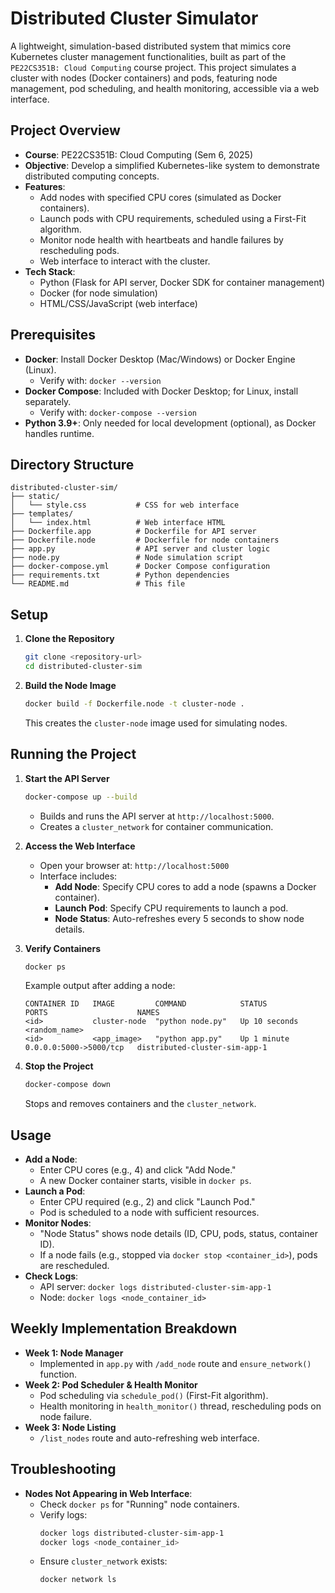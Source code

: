 # Distributed Cluster Simulator

A lightweight, simulation-based distributed system that mimics core Kubernetes cluster management functionalities, built as part of the `PE22CS351B: Cloud Computing` course project. This project simulates a cluster with nodes (Docker containers) and pods, featuring node management, pod scheduling, and health monitoring, accessible via a web interface.

## Project Overview

- **Course**: PE22CS351B: Cloud Computing (Sem 6, 2025)
- **Objective**: Develop a simplified Kubernetes-like system to demonstrate distributed computing concepts.
- **Features**:
  - Add nodes with specified CPU cores (simulated as Docker containers).
  - Launch pods with CPU requirements, scheduled using a First-Fit algorithm.
  - Monitor node health with heartbeats and handle failures by rescheduling pods.
  - Web interface to interact with the cluster.
- **Tech Stack**:
  - Python (Flask for API server, Docker SDK for container management)
  - Docker (for node simulation)
  - HTML/CSS/JavaScript (web interface)

## Prerequisites

- **Docker**: Install Docker Desktop (Mac/Windows) or Docker Engine (Linux).
  - Verify with: `docker --version`
- **Docker Compose**: Included with Docker Desktop; for Linux, install separately.
  - Verify with: `docker-compose --version`
- **Python 3.9+**: Only needed for local development (optional), as Docker handles runtime.

## Directory Structure

```
distributed-cluster-sim/
├── static/
│   └── style.css           # CSS for web interface
├── templates/
│   └── index.html          # Web interface HTML
├── Dockerfile.app          # Dockerfile for API server
├── Dockerfile.node         # Dockerfile for node containers
├── app.py                  # API server and cluster logic
├── node.py                 # Node simulation script
├── docker-compose.yml      # Docker Compose configuration
├── requirements.txt        # Python dependencies
└── README.md               # This file
```

## Setup

1. **Clone the Repository**
   ```bash
   git clone <repository-url>
   cd distributed-cluster-sim
   ```

2. **Build the Node Image**
   ```bash
   docker build -f Dockerfile.node -t cluster-node .
   ```
   This creates the `cluster-node` image used for simulating nodes.

## Running the Project

1. **Start the API Server**
   ```bash
   docker-compose up --build
   ```
   - Builds and runs the API server at `http://localhost:5000`.
   - Creates a `cluster_network` for container communication.

2. **Access the Web Interface**
   - Open your browser at: `http://localhost:5000`
   - Interface includes:
     - **Add Node**: Specify CPU cores to add a node (spawns a Docker container).
     - **Launch Pod**: Specify CPU requirements to launch a pod.
     - **Node Status**: Auto-refreshes every 5 seconds to show node details.

3. **Verify Containers**
   ```bash
   docker ps
   ```
   Example output after adding a node:
   ```
   CONTAINER ID   IMAGE         COMMAND            STATUS          PORTS                    NAMES
   <id>           cluster-node  "python node.py"   Up 10 seconds                            <random_name>
   <id>           <app_image>   "python app.py"    Up 1 minute     0.0.0.0:5000->5000/tcp   distributed-cluster-sim-app-1
   ```

4. **Stop the Project**
   ```bash
   docker-compose down
   ```
   Stops and removes containers and the `cluster_network`.

## Usage

- **Add a Node**:
  - Enter CPU cores (e.g., 4) and click "Add Node."
  - A new Docker container starts, visible in `docker ps`.
- **Launch a Pod**:
  - Enter CPU required (e.g., 2) and click "Launch Pod."
  - Pod is scheduled to a node with sufficient resources.
- **Monitor Nodes**:
  - "Node Status" shows node details (ID, CPU, pods, status, container ID).
  - If a node fails (e.g., stopped via `docker stop <container_id>`), pods are rescheduled.
- **Check Logs**:
  - API server: `docker logs distributed-cluster-sim-app-1`
  - Node: `docker logs <node_container_id>`

## Weekly Implementation Breakdown

- **Week 1: Node Manager**
  - Implemented in `app.py` with `/add_node` route and `ensure_network()` function.
- **Week 2: Pod Scheduler & Health Monitor**
  - Pod scheduling via `schedule_pod()` (First-Fit algorithm).
  - Health monitoring in `health_monitor()` thread, rescheduling pods on node failure.
- **Week 3: Node Listing**
  - `/list_nodes` route and auto-refreshing web interface.

## Troubleshooting

- **Nodes Not Appearing in Web Interface**:
  - Check `docker ps` for "Running" node containers.
  - Verify logs:
    ```bash
    docker logs distributed-cluster-sim-app-1
    docker logs <node_container_id>
    ```
  - Ensure `cluster_network` exists:
    ```bash
    docker network ls
    
